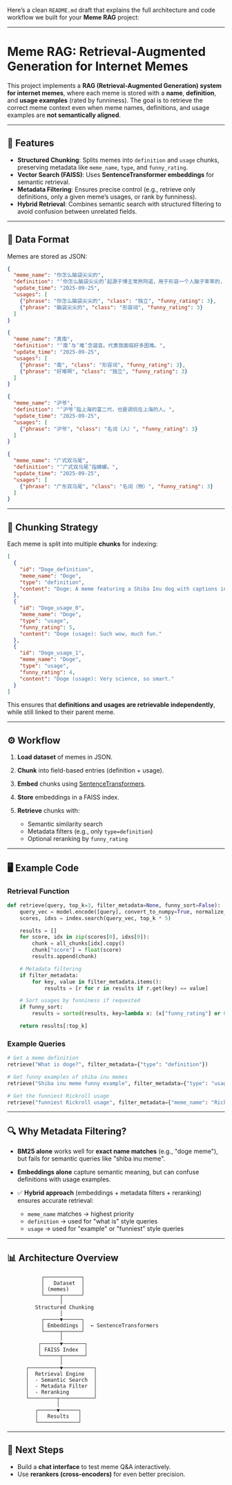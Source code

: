 Here’s a clean `README.md` draft that explains the full architecture and code workflow we built for your **Meme RAG** project:

---

# Meme RAG: Retrieval-Augmented Generation for Internet Memes

This project implements a **RAG (Retrieval-Augmented Generation) system for internet memes**, where each meme is stored with a **name**, **definition**, and **usage examples** (rated by funniness).
The goal is to retrieve the correct meme context even when meme names, definitions, and usage examples are **not semantically aligned**.

---

## 🚀 Features

* **Structured Chunking**: Splits memes into `definition` and `usage` chunks, preserving metadata like `meme_name`, `type`, and `funny_rating`.
* **Vector Search (FAISS)**: Uses **SentenceTransformer embeddings** for semantic retrieval.
* **Metadata Filtering**: Ensures precise control (e.g., retrieve only definitions, only a given meme’s usages, or rank by funniness).
* **Hybrid Retrieval**: Combines semantic search with structured filtering to avoid confusion between unrelated fields.

---

## 📂 Data Format

Memes are stored as JSON:

```json
{
  "meme_name": "你怎么脑袋尖尖的",
  "definition": "‘你怎么脑袋尖尖的’起源于博主常熟阿诺，用于形容一个人脑子笨笨的，常见于健身健美人群。可以单独使用或者缩减为‘脑袋尖尖的’",
  "update_time": "2025-09-25",
  "usages": [
    {"phrase": "你怎么脑袋尖尖的", "class": "独立", "funny_rating": 3},
    {"phrase": "脑袋尖尖的", "class": "形容词", "funny_rating": 3}
  ]
}

{
  "meme_name": "真南",
  "definition": "‘南’与‘难’念谐音。代表我面临好多困难。",
  "update_time": "2025-09-25",
  "usages": [
    {"phrase": "南", "class": "形容词", "funny_rating": 3},
    {"phrase": "好难啊", "class": "独立", "funny_rating": 3}
  ]
}

{
  "meme_name": "沪爷",
  "definition": "‘沪爷’指上海的富二代，也是调侃在上海的人。",
  "update_time": "2025-09-25",
  "usages": [
    {"phrase": "沪爷", "class": "名词（人）", "funny_rating": 3}
  ]
}

{
  "meme_name": "广式双马尾",
  "definition": "‘广式双马尾’指蟑螂。",
  "update_time": "2025-09-25",
  "usages": [
    {"phrase": "广东双马尾", "class": "名词（物）", "funny_rating": 3}
  ]
}
```

---

## 🧩 Chunking Strategy

Each meme is split into multiple **chunks** for indexing:

```json
[
  {
    "id": "Doge_definition",
    "meme_name": "Doge",
    "type": "definition",
    "content": "Doge: A meme featuring a Shiba Inu dog with captions in broken English."
  },
  {
    "id": "Doge_usage_0",
    "meme_name": "Doge",
    "type": "usage",
    "funny_rating": 5,
    "content": "Doge (usage): Such wow, much fun."
  },
  {
    "id": "Doge_usage_1",
    "meme_name": "Doge",
    "type": "usage",
    "funny_rating": 4,
    "content": "Doge (usage): Very science, so smart."
  }
]
```

This ensures that **definitions and usages are retrievable independently**, while still linked to their parent meme.

---

## ⚙️ Workflow

1. **Load dataset** of memes in JSON.
2. **Chunk** into field-based entries (definition + usage).
3. **Embed** chunks using [SentenceTransformers](https://www.sbert.net/).
4. **Store** embeddings in a FAISS index.
5. **Retrieve** chunks with:

   * Semantic similarity search
   * Metadata filters (e.g., only `type=definition`)
   * Optional reranking by `funny_rating`

---

## 🖥️ Example Code

### Retrieval Function

```python
def retrieve(query, top_k=3, filter_metadata=None, funny_sort=False):
    query_vec = model.encode([query], convert_to_numpy=True, normalize_embeddings=True)
    scores, idxs = index.search(query_vec, top_k * 5)

    results = []
    for score, idx in zip(scores[0], idxs[0]):
        chunk = all_chunks[idx].copy()
        chunk["score"] = float(score)
        results.append(chunk)

    # Metadata filtering
    if filter_metadata:
        for key, value in filter_metadata.items():
            results = [r for r in results if r.get(key) == value]

    # Sort usages by funniness if requested
    if funny_sort:
        results = sorted(results, key=lambda x: (x["funny_rating"] or 0), reverse=True)

    return results[:top_k]
```

### Example Queries

```python
# Get a meme definition
retrieve("What is doge?", filter_metadata={"type": "definition"})

# Get funny examples of shiba inu memes
retrieve("Shiba inu meme funny example", filter_metadata={"type": "usage"}, funny_sort=True)

# Get the funniest Rickroll usage
retrieve("funniest Rickroll usage", filter_metadata={"meme_name": "Rickroll", "type": "usage"}, funny_sort=True)
```

---

## 🔍 Why Metadata Filtering?

* **BM25 alone** works well for **exact name matches** (e.g., "doge meme"), but fails for semantic queries like "shiba inu meme".
* **Embeddings alone** capture semantic meaning, but can confuse definitions with usage examples.
* ✅ **Hybrid approach** (embeddings + metadata filters + reranking) ensures accurate retrieval:

  * `meme_name` matches → highest priority
  * `definition` → used for "what is" style queries
  * `usage` → used for "example" or "funniest" style queries

---

## 📊 Architecture Overview

```text
           ┌────────────┐
           │   Dataset  │
           │ (memes)    │
           └─────┬──────┘
                 │
         Structured Chunking
                 │
           ┌─────▼──────┐
           │ Embeddings │  ← SentenceTransformers
           └─────┬──────┘
                 │
          ┌──────▼───────┐
          │ FAISS Index  │
          └──────┬───────┘
                 │
      ┌──────────▼──────────┐
      │  Retrieval Engine   │
      │  - Semantic Search  │
      │  - Metadata Filter  │
      │  - Reranking        │
      └─────────┬───────────┘
                │
         ┌──────▼──────┐
         │   Results   │
         └─────────────┘
```

---

## 📌 Next Steps

* Build a **chat interface** to test meme Q\&A interactively.
* Use **rerankers (cross-encoders)** for even better precision.